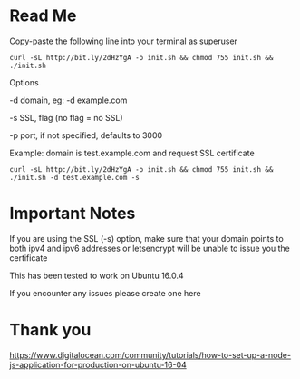 # Read Me
Copy-paste the following line into your terminal as superuser

```
curl -sL http://bit.ly/2dHzYgA -o init.sh && chmod 755 init.sh && ./init.sh
```

Options

-d domain, eg: -d example.com

-s SSL, flag (no flag = no SSL)

-p port, if not specified, defaults to 3000

Example: domain is test.example.com and request SSL certificate
```
curl -sL http://bit.ly/2dHzYgA -o init.sh && chmod 755 init.sh && ./init.sh -d test.example.com -s
```


# Important Notes
If you are using the SSL (-s) option, make sure that your domain points to both ipv4 and ipv6 addresses or letsencrypt will be unable to issue you the certificate

This has been tested to work on Ubuntu 16.0.4

If you encounter any issues please create one here


# Thank you
https://www.digitalocean.com/community/tutorials/how-to-set-up-a-node-js-application-for-production-on-ubuntu-16-04
